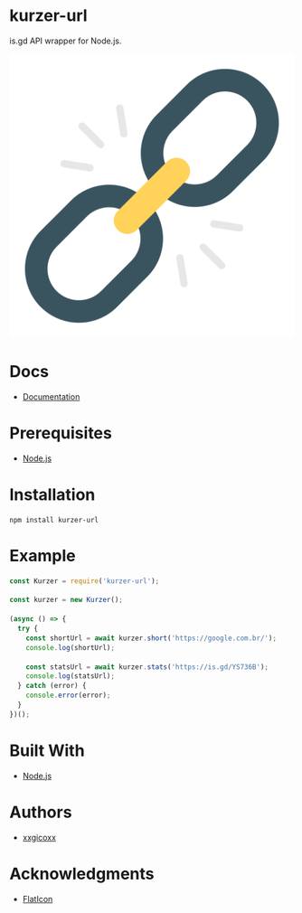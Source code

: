# kurzer-url
is.gd API wrapper for Node.js.

<p align="center">
  <img src="assets/imgs/kurzer-url.png">
</p>

# Docs
* [Documentation](https://is.gd/apishorteningreference.php)

# Prerequisites
* [Node.js](https://nodejs.org/en/)

# Installation
````
npm install kurzer-url
````

# Example
```javascript
const Kurzer = require('kurzer-url');

const kurzer = new Kurzer();

(async () => {
  try {
    const shortUrl = await kurzer.short('https://google.com.br/');
    console.log(shortUrl);

    const statsUrl = await kurzer.stats('https://is.gd/YS736B');
    console.log(statsUrl);
  } catch (error) {
    console.error(error);
  }
})();
```

# Built With
* [Node.js](https://nodejs.org/en/)

# Authors
* [xxgicoxx](https://github.com/xxgicoxx)

# Acknowledgments
* [FlatIcon](https://www.flaticon.com/)